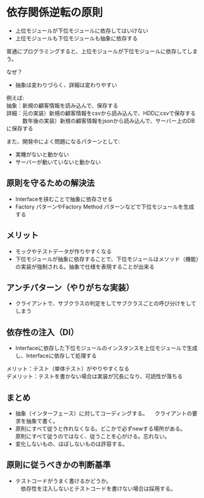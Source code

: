 # 依存関係逆転の原則

- 上位モジュールが下位モジュールに依存してはいけない
- 上位モジュールも下位モジュールも抽象に依存する

普通にプログラミングすると、上位モジュールが下位モジュールに依存してしまう。  

なぜ？  
- 抽象は変わりづらく、詳細は変わりやすい

例えば:  
抽象：新規の顧客情報を読み込んで、保存する  
詳細：元の実装）新規の顧客情報をcsvから読み込んで、HDDにcsvで保存する  
　　　数年後の実装）新規の顧客情報をjsonから読み込んで、サーバー上のDBに保存する  

また、開発中によく問題になるパターンとして:  
- 実機がないと動かない
- サーバーが動いていないと動かない

## 原則を守るための解決法

- Interfaceを挟むことで抽象に依存させる
- Factory パターンやFactory Method パターンなどで下位モジュールを生成する

## メリット

- モックやテストデータが作りやすくなる
- 下位モジュールが抽象に依存することで、下位モジュールはメソッド（機能）の実装が強制される。抽象で仕様を表現することが出来る

## アンチパターン（やりがちな実装）

- クライアントで、サブクラスの判定をしてサブクラスごとの呼び分けをしてしまう

## 依存性の注入（DI）

- Interfaceに依存した下位モジュールのインスタンスを上位モジュールで生成し、Interfaceに依存して処理する

メリット：テスト（単体テスト）がやりやすくなる  
デメリット：テストを書かない場合は実装が冗長になり、可読性が落ちる  

## まとめ

- 抽象（インターフェース）に対してコーディングする。
　クライアントの要求を抽象で書く。
- 原則にすべて従うと作れなくなる。どこかで必ずnewする場所がある。  
  原則にすべて従うのではなく、従うことを心がける。忘れない。
- 変化しないもの、ほぼしないものは許容する。

## 原則に従うべきかの判断基準

- テストコードがうまく書けるかどうか。  
　依存性を注入しないとテストコードを書けない場合は採用する。
